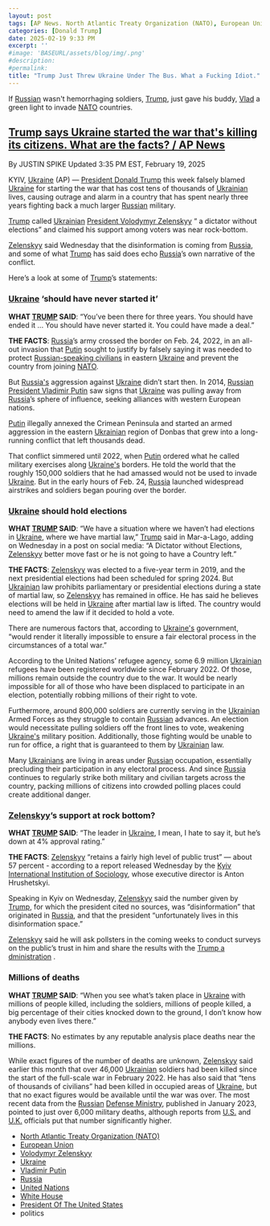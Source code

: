 ```yaml
---
layout: post
tags: [AP News. North Atlantic Treaty Organization (NATO), European Union, Volodymyr Zelenskyy, Ukraine, Vladimir Putin, Russia, United Nations, White House, President Of The United States, politics]
categories: [Donald Trump]
date: 2025-02-19 9:33 PM
excerpt: ''
#image: 'BASEURL/assets/blog/img/.png'
#description:
#permalink:
title: "Trump Just Threw Ukraine Under The Bus. What a Fucking Idiot."
---
```



If [Russian](http://government.ru/) wasn't hemorrhaging soldiers, [Trump](https://www.whitehouse.gov/), just gave his buddy, [Vlad](http://kremlin.ru/) a green light to invade [NATO](https://www.nato.int/) countries.


## [Trump says Ukraine started the war that's killing its citizens. What are the facts? / AP News](https://apnews.com/article/ukraine-russia-trump-war-zelenskyy-putin-7fe8c0c80b4e93e3bc079c621a44e8bb)

By  JUSTIN SPIKE
Updated 3:35 PM EST, February 19, 2025

KYIV, [Ukraine](https://www.gov.ua/) (AP) — [President Donald Trump](https://www.whitehouse.gov/) this week falsely blamed [Ukraine](https://www.gov.ua/) for starting the war that has cost tens of thousands of [Ukrainian](https://www.gov.ua/) lives, causing outrage and alarm in a country that has spent nearly three years fighting back a much larger [Russian](http://government.ru/) military.

[Trump](https://www.whitehouse.gov/) called [Ukrainian](https://www.gov.ua/) [President Volodymyr Zelenskyy](https://www.president.gov.ua/) “ a dictator without elections” and claimed his support among voters was near rock-bottom.

[Zelenskyy](https://www.president.gov.ua/) said Wednesday that the disinformation is coming from [Russia](http://government.ru/), and some of what [Trump](https://www.whitehouse.gov/) has said does echo [Russia](http://government.ru/)’s own narrative of the conflict.

Here’s a look at some of [Trump](https://www.whitehouse.gov/)’s statements:

### [Ukraine](https://www.gov.ua/) ‘should have never started it’

**WHAT [TRUMP](https://www.whitehouse.gov/) SAID**: “You’ve been there for three years. You should have ended it ... You should have never started it. You could have made a deal.”

**THE FACTS**: [Russia](http://government.ru/)’s army crossed the border on Feb. 24, 2022, in an all-out invasion that [Putin](http://kremlin.ru/) sought to justify by falsely saying it was needed to protect [Russian-speaking civilians](http://government.ru/) in eastern [Ukraine](https://www.gov.ua/) and prevent the country from joining [NATO](https://www.nato.int/).

But [Russia's](http://government.ru/) aggression against [Ukraine](https://www.gov.ua/) didn’t start then. In 2014, [Russian](http://government.ru/) [President Vladimir Putin](http://kremlin.ru/) saw signs that [Ukraine](https://www.gov.ua/) was pulling away from [Russia](http://government.ru/)’s sphere of influence, seeking alliances with western European nations.

[Putin](http://kremlin.ru/) illegally annexed the Crimean Peninsula and started an armed aggression in the eastern [Ukrainian](https://www.gov.ua/) region of Donbas that grew into a long-running conflict that left thousands dead.

That conflict simmered until 2022, when [Putin](http://kremlin.ru/) ordered what he called military exercises along [Ukraine's](https://www.gov.ua/) borders. He told the world that the roughly 150,000 soldiers that he had amassed would not be used to invade [Ukraine](https://www.gov.ua/). But in the early hours of Feb. 24, [Russia](http://government.ru/) launched widespread airstrikes and soldiers began pouring over the border.

### [Ukraine](https://www.gov.ua/) should hold elections

**WHAT [TRUMP](https://www.whitehouse.gov/) SAID**: “We have a situation where we haven’t had elections in [Ukraine](https://www.gov.ua/), where we have martial law,” [Trump](https://www.whitehouse.gov/) said in Mar-a-Lago, adding on Wednesday in a post on social media: “A Dictator without Elections, [Zelenskyy](https://www.president.gov.ua/) better move fast or he is not going to have a Country left.”

**THE FACTS**: [Zelenskyy](https://www.president.gov.ua/) was elected to a five-year term in 2019, and the next presidential elections had been scheduled for spring 2024. But [Ukrainian](https://www.gov.ua/) law prohibits parliamentary or presidential elections during a state of martial law, so [Zelenskyy](https://www.president.gov.ua/) has remained in office. He has said he believes elections will be held in [Ukraine](https://www.gov.ua/) after martial law is lifted. The country would need to amend the law if it decided to hold a vote.

There are numerous factors that, according to [Ukraine's](https://www.gov.ua/) government, “would render it literally impossible to ensure a fair electoral process in the circumstances of a total war.”

According to the United Nations’ refugee agency, some 6.9 million [Ukrainian](https://www.gov.ua/) refugees have been registered worldwide since February 2022. Of those, millions remain outside the country due to the war. It would be nearly impossible for all of those who have been displaced to participate in an election, potentially robbing millions of their right to vote.

Furthermore, around 800,000 soldiers are currently serving in the [Ukrainian](https://www.gov.ua/) Armed Forces as they struggle to contain [Russian](http://government.ru/) advances. An election would necessitate pulling soldiers off the front lines to vote, weakening [Ukraine's](https://www.gov.ua/) military position. Additionally, those fighting would be unable to run for office, a right that is guaranteed to them by [Ukrainian](https://www.gov.ua/) law.

Many [Ukrainians](https://www.gov.ua/) are living in areas under [Russian](http://government.ru/) occupation, essentially precluding their participation in any electoral process. And since [Russia](http://government.ru/) continues to regularly strike both military and civilian targets across the country, packing millions of citizens into crowded polling places could create additional danger.

### [Zelenskyy](https://www.president.gov.ua/)’s support at rock bottom?

**WHAT [TRUMP](https://www.whitehouse.gov/) SAID**: “The leader in [Ukraine](https://www.gov.ua/), I mean, I hate to say it, but he’s down at 4% approval rating.”

**THE FACTS**: [Zelenskyy](https://www.president.gov.ua/) “retains a fairly high level of public trust” — about 57 percent - according to a report released Wednesday by the [Kyiv International Institution of Sociology](https://kiis.com.ua/), whose executive director is Anton Hrushetskyi.

Speaking in Kyiv on Wednesday, [Zelenskyy](https://www.president.gov.ua/) said the number given by [Trump](https://www.whitehouse.gov/), for which the president cited no sources, was “disinformation” that originated in [Russia](http://government.ru/), and that the president “unfortunately lives in this disinformation space.”

[Zelenskyy](https://www.president.gov.ua/) said he will ask pollsters in the coming weeks to conduct surveys on the public’s trust in him and share the results with the [Trump a dministration](https://www.whitehouse.gov/) .

### Millions of deaths

**WHAT [TRUMP](https://www.whitehouse.gov/) SAID**: “When you see what’s taken place in [Ukraine](https://www.gov.ua/) with millions of people killed, including the soldiers, millions of people killed, a big percentage of their cities knocked down to the ground, I don’t know how anybody even lives there.”


**THE FACTS**: No estimates by any reputable analysis place deaths near the millions.

While exact figures of the number of deaths are unknown, [Zelenskyy](https://www.president.gov.ua/) said earlier this month that over 46,000 [Ukrainian](https://www.gov.ua/) soldiers had been killed since the start of the full-scale war in February 2022. He has also said that “tens of thousands of civilians” had been killed in occupied areas of [Ukraine](https://www.gov.ua/), but that no exact figures would be available until the war was over. The most recent data from the [Russian](http://government.ru/) [Defense Ministry](http://government.ru/department/94/events/), published in January 2023, pointed to just over 6,000 military deaths, although reports from [U.S.](https://www.usa.gov/) and [U.K.](https://www.gov.uk/) officials put that number significantly higher.

- [North Atlantic Treaty Organization (NATO)](https://www.nato.int/)
- [European Union](https://commission.europa.eu/)
- [Volodymyr Zelenskyy](https://www.president.gov.ua/)
- [Ukraine](https://www.gov.ua/)
- [Vladimir Putin](http://kremlin.ru/)
- [Russia](http://government.ru/)
- [United Nations](https://www.un.org/)
- [White House](https://www.whitehouse.gov/)
- [President Of The United States](https://www.whitehouse.gov/)
- politics


